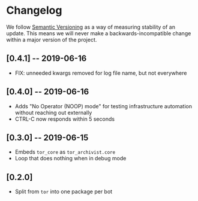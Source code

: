 # Changelog

We follow [Semantic Versioning](http://semver.org/) as a way of measuring stability of an update. This
means we will never make a backwards-incompatible change within a major version of the project.

## [0.4.1] -- 2019-06-16

- FIX: unneeded kwargs removed for log file name, but not everywhere

## [0.4.0] -- 2019-06-16

- Adds "No Operator (NOOP) mode" for testing infrastructure automation without reaching out externally
- CTRL-C now responds within 5 seconds

## [0.3.0] -- 2019-06-15

- Embeds `tor_core` as `tor_archivist.core`
- Loop that does nothing when in debug mode

## [0.2.0]

- Split from `tor` into one package per bot
